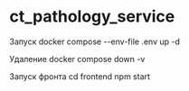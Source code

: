 # ct_pathology_service

Запуск docker compose --env-file .env up -d

Удаление docker compose down -v

Запуск фронта cd frontend npm start
